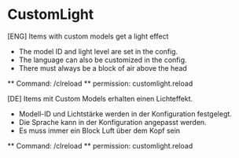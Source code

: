 # CustomLight
[ENG]
Items with custom models get a light effect
- The model ID and light level are set in the config.
- The language can also be customized in the config.
- There must always be a block of air above the head

** Command: /clreload 
** permission: customlight.reload


[DE]
Items mit Custom Models erhalten einen Lichteffekt.
- Modell-ID und Lichtstärke werden in der Konfiguration festgelegt.
- Die Sprache kann in der Konfiguration angepasst werden.
- Es muss immer ein Block Luft über dem Kopf sein
  
** Command: /clreload 
** permission: customlight.reload

